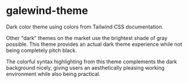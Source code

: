 # galewind-theme

Dark color theme using colors from Tailwind CSS documentation.

Other "dark" themes on the market use the brightest shade of gray possible. This theme provides an actual dark theme experience while not being completely pitch black.

The colorful syntax highlighting from this theme complements the dark background nicely, giving users an aesthetically pleasing working environment while also being practical.
